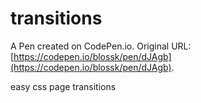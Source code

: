 # transitions

A Pen created on CodePen.io. Original URL: [https://codepen.io/blossk/pen/dJAgb](https://codepen.io/blossk/pen/dJAgb).

easy css page transitions
